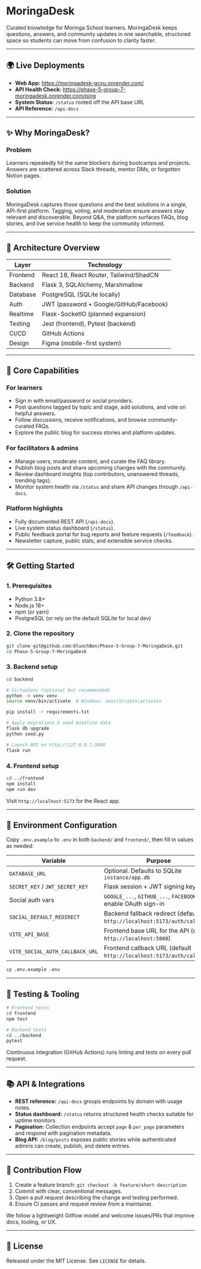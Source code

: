# MoringaDesk

Curated knowledge for Moringa School learners. MoringaDesk keeps questions, answers, and community updates in one searchable, structured space so students can move from confusion to clarity faster.

---

## 🌍 Live Deployments

- **Web App:** https://moringadesk-gcvu.onrender.com/
- **API Health Check:** https://phase-5-group-7-moringadesk.onrender.com/ping
- **System Status:** `/status` rooted off the API base URL
- **API Reference:** `/api-docs`

---

## ✨ Why MoringaDesk?

### Problem
Learners repeatedly hit the same blockers during bootcamps and projects. Answers are scattered across Slack threads, mentor DMs, or forgotten Notion pages.

### Solution
MoringaDesk captures those questions and the best solutions in a single, API-first platform. Tagging, voting, and moderation ensure answers stay relevant and discoverable. Beyond Q&A, the platform surfaces FAQs, blog stories, and live service health to keep the community informed.

---

## 🧱 Architecture Overview

| Layer       | Technology                              |
|-------------|------------------------------------------|
| Frontend    | React 18, React Router, Tailwind/ShadCN  |
| Backend     | Flask 3, SQLAlchemy, Marshmallow         |
| Database    | PostgreSQL (SQLite locally)              |
| Auth        | JWT (password + Google/GitHub/Facebook)  |
| Realtime    | Flask-SocketIO (planned expansion)       |
| Testing     | Jest (frontend), Pytest (backend)        |
| CI/CD       | GitHub Actions                           |
| Design      | Figma (mobile-first system)              |

---

## 🚀 Core Capabilities

### For learners
- Sign in with email/password or social providers.
- Post questions tagged by topic and stage, add solutions, and vote on helpful answers.
- Follow discussions, receive notifications, and browse community-curated FAQs.
- Explore the public blog for success stories and platform updates.

### For facilitators & admins
- Manage users, moderate content, and curate the FAQ library.
- Publish blog posts and share upcoming changes with the community.
- Review dashboard insights (top contributors, unanswered threads, trending tags).
- Monitor system health via `/status` and share API changes through `/api-docs`.

### Platform highlights
- Fully documented REST API (`/api-docs`).
- Live system status dashboard (`/status`).
- Public feedback portal for bug reports and feature requests (`/feedback`).
- Newsletter capture, public stats, and extensible service checks.

---

## 🛠️ Getting Started

### 1. Prerequisites
- Python 3.8+
- Node.js 18+
- npm (or yarn)
- PostgreSQL (or rely on the default SQLite for local dev)

### 2. Clone the repository
```bash
git clone git@github.com:OluochBen/Phase-5-Group-7-MoringaDesk.git
cd Phase-5-Group-7-MoringaDesk
```

### 3. Backend setup
```bash
cd backend

# Virtualenv (optional but recommended)
python -m venv venv
source venv/bin/activate  # Windows: venv\Scripts\activate

pip install -r requirements.txt

# Apply migrations & seed baseline data
flask db upgrade
python seed.py

# Launch API on http://127.0.0.1:5000
flask run
```

### 4. Frontend setup
```bash
cd ../frontend
npm install
npm run dev
```

Visit `http://localhost:5173` for the React app.

---

## 🔐 Environment Configuration

Copy `.env.example` to `.env` in both `backend/` and `frontend/`, then fill in values as needed:

| Variable | Purpose |
|----------|---------|
| `DATABASE_URL` | Optional. Defaults to SQLite `instance/app.db` |
| `SECRET_KEY` / `JWT_SECRET_KEY` | Flask session + JWT signing keys |
| Social auth vars | `GOOGLE_...`, `GITHUB_...`, `FACEBOOK_...` enable OAuth sign-in |
| `SOCIAL_DEFAULT_REDIRECT` | Backend fallback redirect (default `http://localhost:5173/auth/callback`) |
| `VITE_API_BASE` | Frontend base URL for the API (default `http://localhost:5000`) |
| `VITE_SOCIAL_AUTH_CALLBACK_URL` | Frontend callback URL (default `http://localhost:5173/auth/callback`) |

```bash
cp .env.example .env
```

---

## 🧪 Testing & Tooling

```bash
# Frontend tests
cd frontend
npm test

# Backend tests
cd ../backend
pytest
```

Continuous integration (GitHub Actions) runs linting and tests on every pull request.

---

## 📚 API & Integrations

- **REST reference:** `/api-docs` groups endpoints by domain with usage notes.
- **Status dashboard:** `/status` returns structured health checks suitable for uptime monitors.
- **Pagination:** Collection endpoints accept `page` & `per_page` parameters and respond with pagination metadata.
- **Blog API:** `/blog/posts` exposes public stories while authenticated admins can create, publish, and delete entries.

---

## 🤝 Contribution Flow

1. Create a feature branch: `git checkout -b feature/short-description`
2. Commit with clear, conventional messages.
3. Open a pull request describing the change and testing performed.
4. Ensure CI passes and request review from a maintainer.

We follow a lightweight Gitflow model and welcome issues/PRs that improve docs, tooling, or UX.

---

## 📄 License

Released under the MIT License. See `LICENSE` for details.
